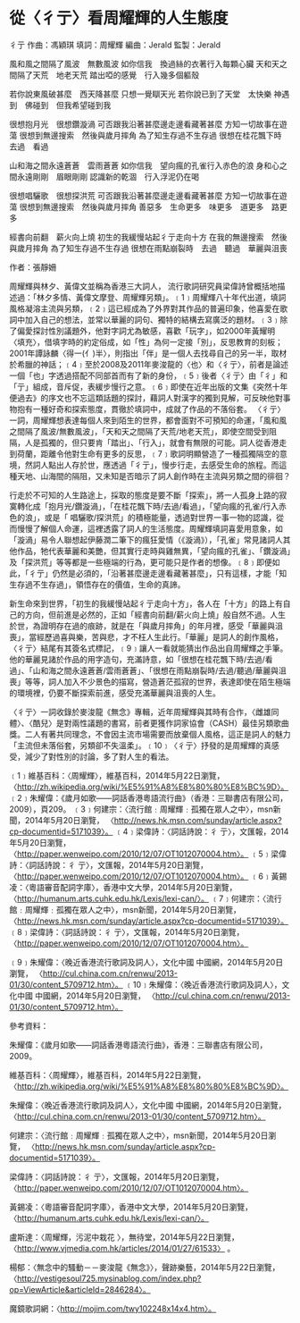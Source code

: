 # 從〈彳亍〉看周耀輝的人生態度

彳亍
作曲：馮穎琪
填詞：周耀輝
編曲：Jerald
監製：Jerald

風和風之間隔了風波　無數風波
如你信我　換過絲的衣著行入每顆心臟
天和天之間隔了天荒　地老天荒
踏出啞的感覺　行入幾多個軀殼

若你說東風破甚麼　西天降甚麼
只想一覺瞓天光
若你說已到了天堂　太快樂
神遇到　佛碰到　但我希望碰到我

很想抱月光　很想鑽漩渦
可否跟我沿著甚麼邊走邊看藏著甚麼
方知一切故事在遊蕩
很想到無邊搜索　然後與歲月摔角
為了知生存過不生存過
很想在桂花飄下時　去過　看過

山和海之間永遠蒼蒼　雲雨蒼蒼
如你信我　望向瘋的孔雀行入赤色的浪
身和心之間永遠剛剛　眉眼剛剛
認識新的乾涸　行入浮泥仍在喝

很想唱驪歌　很想探洪荒
可否跟我沿著甚麼邊走邊看藏著甚麼
方知一切故事在遊蕩
很想到無邊搜索　然後與歲月摔角
善惡多　生命更多　味更多　道更多　路更多

經書向前翻　薪火向上燒
初生的我緩慢站起彳亍走向十方
在我的無邊搜索　然後與歲月摔角
為了知生存過不生存過
很想在雨點崩裂時　去過　聽過　華麗與沮喪


作者：張靜姍

周耀輝與林夕、黃偉文並稱為香港三大詞人， 流行歌詞研究員梁偉詩曾概括地描述過：「林夕多情、黃偉文摩登、周耀輝另類」。﹝1﹞周耀輝八十年代出道，填詞風格凝溶主流與另類，﹝2﹞這已經成為了外界對其作品的普遍印象，他喜愛在歌詞中加入自己的想法，並常以華麗的詞句、獨特的結構去寫廣泛的題材。﹝3﹞除了偏愛探討性別議題外，他對字詞尤為敏感，喜歡「玩字」，如2000年黃耀明〈填充〉，借填字時的約定俗成，如「性」為何一定接「別」，反思教育的刻板；2001年譚詠麟〈得一(亻)半〉，則指出「伴」是一個人去找尋自己的另一半，取材於希臘的神話；﹝4﹞至於2008及2011年麥浚龍的〈也〉和〈彳亍〉，前者是論述一個「也」字透過搭配不同部首而有了新的身份，﹝5﹞後者〈彳亍〉由「彳」和「亍」組成，音斥促，表緩步慢行之意。﹝6﹞即使在近年出版的文集《突然十年便過去》的序文也不忘這類話題的探討，藉詞人對漢字的獨到見解，可反映他對事物抱有一種好奇和探索態度，貫徹於填詞中，成就了作品的不落俗套。
〈彳亍〉一詞，周耀輝想表達每個人來到陌生的世界，都會面對不可預知的命運，「風和風之間隔了風波/無數風波」，「天和天之間隔了天荒/地老天荒」，即使空間受到阻隔，人是孤獨的，但只要肯「踏出」、「行入」，就會有無限的可能。詞人從香港走到荷蘭，距離令他對生命有更多的反思，﹝7﹞歌詞明顯營造了一種孤獨隔空的意境，然詞人點出人存於世，應透過「彳亍」，慢步行走，去感受生命的旅程。而這種天地、山海間的隔阻，又未知是否暗示了詞人創作時在主流與另類之間的徘徊？


 行走於不可知的人生路途上，採取的態度是要不斷「探索」，將一人孤身上路的寂寞轉化成「抱月光/鑽漩渦」，「在桂花飄下時/去過/看過」，「望向瘋的孔雀/行入赤色的浪」，或是「 唱驪歌/探洪荒」的積極能量，透過對世界一事一物的認識，從而慢慢了解個人命運，這裡透露了詞人的生活態度。周耀輝填詞喜愛用意象，如「漩渦」易令人聯想起伊藤潤二筆下的瘋狂愛情（《漩渦》），「孔雀」常見諸詞人其他作品，牠代表華麗和美艷，但其實行走時與雞無異，「望向瘋的孔雀」、「鑽漩渦」及「探洪荒」等等都是一些極端的行為，更可能只是作者的想像。﹝8﹞即便如此，「彳亍」仍然是必須的，「沿著甚麼邊走邊看藏著甚麼」，只有這樣，才能「知生存過不生存過」，領悟存在的價值，生命的真諦。

 新生命來到世界，「初生的我緩慢站起彳亍走向十方」，各人在「十方」的路上有自己的方向，但前進是必然的，正如「經書向前翻/薪火向上燒」般自然不過。人生於世，為證明存在過的痕跡，就是在「與歲月摔角」的年月裡，感受「華麗與沮喪」，當經歷過喜與樂，苦與悲，才不枉人生此行。「華麗」是詞人的創作風格，〈彳亍〉結尾有其簽名式標記，﹝9﹞讓人一看就能猜出作品出自周耀輝之手筆。他的華麗見諸於作品的用字造句，充滿詩意，如「很想在桂花飄下時/去過/看過」、「山和海之間永遠蒼蒼/雲雨蒼蒼」、「很想在雨點崩裂時/去過/聽過/華麗與沮喪」等等，詞人加入不少景色的描寫，營造蒼茫孤寂的世界，表達即使在陌生極端的環境裡，仍要不斷探索前進，感受充滿華麗與沮喪的人生。

 〈彳亍〉一詞收錄於麥浚龍《無念》專輯，近年周耀輝與其時有合作，〈雌雄同體〉、〈酷兒〉是對兩性議題的書寫，前者更獲作詞家協會（CASH）最佳另類歌曲獎。二人有著共同理念，不會因主流市場需要而放棄個人風格，這正是詞人的魅力「主流但未落俗套，另類卻不失溫柔」。﹝10﹞〈彳亍〉抒發的是周耀輝的真感受，減少了對性別的討論，多了對人生的看法。


﹝1﹞維基百科：〈周耀輝〉，維基百科，2014年5月22日瀏覽， 〈http://zh.wikipedia.org/wiki/%E5%91%A8%E8%80%80%E8%BC%9D〉。
﹝2﹞朱耀偉：《歲月如歌——詞話香港粵語流行曲》（香港：三聯書店有限公司，2009），頁209。
﹝3﹞何建宗：〈流行館﹕周耀輝﹕孤獨在眾人之中〉，msn新聞，2014年5月20日瀏覽，
 〈http://news.hk.msn.com/sunday/article.aspx?cp-documentid=5171039〉。
﹝4﹞梁偉詩：〈詞話詩說：彳 亍〉，文匯報，2014年5月20日瀏覽，
 〈http://paper.wenweipo.com/2010/12/07/OT1012070004.htm〉。
﹝5﹞梁偉詩：〈詞話詩說：彳 亍〉，文匯報，2014年5月20日瀏覽，
 〈http://paper.wenweipo.com/2010/12/07/OT1012070004.htm〉。
﹝6﹞黃錫凌：〈粵語審音配詞字庫〉，香港中文大學，2014年5月20日瀏覽，
 〈http://humanum.arts.cuhk.edu.hk/Lexis/lexi-can/〉。
﹝7﹞何建宗：〈流行館﹕周耀輝﹕孤獨在眾人之中〉，msn新聞，2014年5月20日瀏覽，
 〈http://news.hk.msn.com/sunday/article.aspx?cp-documentid=5171039〉。
﹝8﹞梁偉詩：〈詞話詩說：彳 亍〉，文匯報，2014年5月20日瀏覽，
〈http://paper.wenweipo.com/2010/12/07/OT1012070004.htm〉。

﹝9﹞朱耀偉：〈晚近香港流行歌詞及詞人〉，文化中國 中國網，2014年5月20日瀏覽，
 〈http://cul.china.com.cn/renwu/2013-01/30/content_5709712.htm〉。
﹝10﹞朱耀偉：〈晚近香港流行歌詞及詞人〉，文化中國 中國網，2014年5月20日瀏覽，
 〈http://cul.china.com.cn/renwu/2013-01/30/content_5709712.htm〉。




參考資料：

朱耀偉：《歲月如歌——詞話香港粵語流行曲》，香港：三聯書店有限公司，2009。

 維基百科：〈周耀輝〉，維基百科，2014年5月22日瀏覽，
〈http://zh.wikipedia.org/wiki/%E5%91%A8%E8%80%80%E8%BC%9D〉。

 朱耀偉：〈晚近香港流行歌詞及詞人〉，文化中國 中國網，2014年5月20日瀏覽，
〈http://cul.china.com.cn/renwu/2013-01/30/content_5709712.htm〉。

 何建宗：〈流行館﹕周耀輝﹕孤獨在眾人之中〉，msn新聞，2014年5月20日瀏覽，
〈http://news.hk.msn.com/sunday/article.aspx?cp-documentid=5171039〉。

 梁偉詩：〈詞話詩說：彳 亍〉，文匯報，2014年5月20日瀏覽，
〈http://paper.wenweipo.com/2010/12/07/OT1012070004.htm〉。

 黃錫凌：〈粵語審音配詞字庫〉，香港中文大學，2014年5月20日瀏覽，
〈http://humanum.arts.cuhk.edu.hk/Lexis/lexi-can/〉。

盧斯達：〈周耀輝，污泥中栽花 〉，無待堂，2014年5月22日瀏覽，
〈http://www.vjmedia.com.hk/articles/2014/01/27/61533〉 。

楊郁：〈無念中的騷動－－麥浚龍《無念》〉，聲跡樂藝，2014年5月22日瀏覽，
〈http://vestigesoul725.mysinablog.com/index.php?op=ViewArticle&articleId=2846284〉。

魔鏡歌詞網：〈http://mojim.com/twy102248x14x4.htm〉。  
